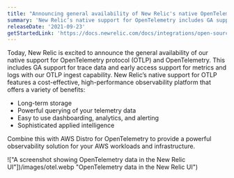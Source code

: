 ```yaml
---
title: "Announcing general availability of New Relic's native OpenTelemetry support"
summary: 'New Relic’s native support for OpenTelemetry includes GA support for trace data and early access support for metrics and logs with our OTLP ingest capability.'
releaseDate: '2021-09-23'
getStartedLink: 'https://docs.newrelic.com/docs/integrations/open-source-telemetry-integrations/opentelemetry/opentelemetry-quick-start/'
---
```


Today, New Relic is excited to announce the general availability of our native support for OpenTelemetry protocol (OTLP) and OpenTelemetry. This includes GA support for trace data and early access support for metrics and logs with our OTLP ingest capability. New Relic’s native support for OTLP features a cost-effective, high-performance observability platform that offers a variety of benefits:

- Long-term storage
- Powerful querying of your telemetry data
- Easy to use dashboarding, analytics, and alerting
- Sophisticated applied intelligence

Combine this with AWS Distro for OpenTelemetry to provide a powerful observability solution for your AWS workloads and infrastructure.

!["A screenshot showing OpenTelemetry data in the New Relic UI"])/images/otel.webp "OpenTelemetry data in the New Relic UI")
